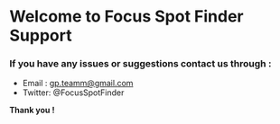 # Welcome to Focus Spot Finder Support 



### If you have any issues or suggestions contact us through :


- Email : gp.teamm@gmail.com
- Twitter: @FocusSpotFinder


**Thank you !**
